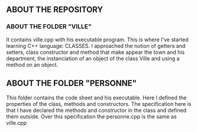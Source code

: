 ## ABOUT THE REPOSITORY

### ABOUT THE FOLDER "VILLE"
It contains ville.cpp with his executable program. This is where I've started learning C++ language: CLASSES. 
I approached the notion of getters and setters, class constructor and method that make appear the town and his department, the instanciation of an object of the class Ville and using a method on an object.

## ABOUT THE FOLDER "PERSONNE"

This folder contains the code sheet and his executable. Here I defined the properties of the class, methods and constructors. The specification here is that I have declared the methods and constructor in the class and defined them outside. Over this specification the personne.cpp is the same as ville.cpp